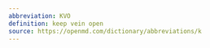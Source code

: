 ```yaml
---
abbreviation: KVO
definition: keep vein open
source: https://openmd.com/dictionary/abbreviations/k
---
```

